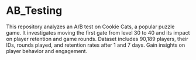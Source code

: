 # AB_Testing
This repository analyzes an A/B test on Cookie Cats, a popular puzzle game. It investigates moving the first gate from level 30 to 40 and its impact on player retention and game rounds. Dataset includes 90,189 players, their IDs, rounds played, and retention rates after 1 and 7 days. Gain insights on player behavior and engagement.
